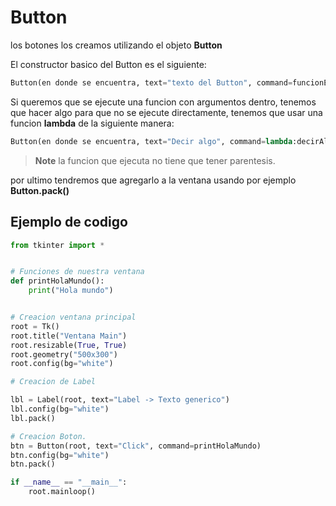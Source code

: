 # Button

los botones los creamos utilizando el objeto **Button**

El constructor basico del Button es el siguiente:

```python
Button(en donde se encuentra, text="texto del Button", command=funcionEjecuta)
```

Si queremos que se ejecute una funcion con argumentos dentro, tenemos que hacer algo para que no se ejecute directamente, tenemos que usar una funcion **lambda** de la siguiente manera:

```python
Button(en donde se encuentra, text="Decir algo", command=lambda:decirAlgo("algo"))
```


> **Note** la funcion que ejecuta no tiene que tener parentesis.

por ultimo tendremos que agregarlo a la ventana usando por ejemplo **Button.pack()**


## Ejemplo de codigo

```python
from tkinter import *


# Funciones de nuestra ventana
def printHolaMundo():
    print("Hola mundo")


# Creacion ventana principal
root = Tk()
root.title("Ventana Main")
root.resizable(True, True)
root.geometry("500x300")
root.config(bg="white")

# Creacion de Label

lbl = Label(root, text="Label -> Texto generico")
lbl.config(bg="white")
lbl.pack()

# Creacion Boton.
btn = Button(root, text="Click", command=printHolaMundo)
btn.config(bg="white")
btn.pack()

if __name__ == "__main__":
    root.mainloop()

```